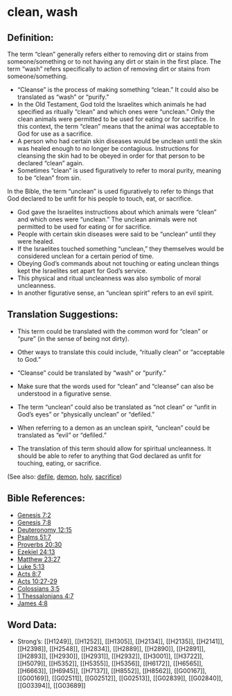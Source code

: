 # clean, wash

## Definition:

The term “clean” generally refers either to removing dirt or stains from someone/something or to not having any dirt or stain in the first place. The term “wash” refers specifically to action of removing dirt or stains from someone/something.

* “Cleanse” is the process of making something “clean.” It could also be translated as “wash” or “purify.”
* In the Old Testament, God told the Israelites which animals he had specified as ritually “clean” and which ones were “unclean.” Only the clean animals were permitted to be used for eating or for sacrifice. In this context, the term “clean” means that the animal was acceptable to God for use as a sacrifice.
* A person who had certain skin diseases would be unclean until the skin was healed enough to no longer be contagious. Instructions for cleansing the skin had to be obeyed in order for that person to be declared “clean” again.
* Sometimes “clean” is used figuratively to refer to moral purity, meaning to be “clean” from sin.

In the Bible, the term “unclean” is used figuratively to refer to things that God declared to be unfit for his people to touch, eat, or sacrifice.

* God gave the Israelites instructions about which animals were “clean” and which ones were “unclean.” The unclean animals were not permitted to be used for eating or for sacrifice.
* People with certain skin diseases were said to be “unclean” until they were healed.
* If the Israelites touched something “unclean,” they themselves would be considered unclean for a certain period of time.
* Obeying God’s commands about not touching or eating unclean things kept the Israelites set apart for God’s service.
* This physical and ritual uncleanness was also symbolic of moral uncleanness.
* In another figurative sense, an “unclean spirit” refers to an evil spirit.

## Translation Suggestions:

* This term could be translated with the common word for “clean” or “pure” (in the sense of being not dirty).
* Other ways to translate this could include, “ritually clean” or “acceptable to God.”
* “Cleanse” could be translated by “wash” or “purify.”
* Make sure that the words used for “clean” and “cleanse” can also be understood in a figurative sense.

* The term “unclean” could also be translated as “not clean” or “unfit in God’s eyes” or “physically unclean” or “defiled.”
* When referring to a demon as an unclean spirit, “unclean” could be translated as “evil” or “defiled.”
* The translation of this term should allow for spiritual uncleanness. It should be able to refer to anything that God declared as unfit for touching, eating, or sacrifice.

(See also: [defile](../other/defile.md), [demon](../kt/demon.md), [holy](../kt/holy.md), [sacrifice](../other/sacrifice.md))

## Bible References:

* [Genesis 7:2](rc://en/tn/help/gen/07/02)
* [Genesis 7:8](rc://en/tn/help/gen/07/08)
* [Deuteronomy 12:15](rc://en/tn/help/deu/12/15)
* [Psalms 51:7](rc://en/tn/help/psa/051/07)
* [Proverbs 20:30](rc://en/tn/help/pro/20/30)
* [Ezekiel 24:13](rc://en/tn/help/ezk/24/13)
* [Matthew 23:27](rc://en/tn/help/mat/23/27)
* [Luke 5:13](rc://en/tn/help/luk/05/13)
* [Acts 8:7](rc://en/tn/help/act/08/07)
* [Acts 10:27-29](rc://en/tn/help/act/10/27)
* [Colossians 3:5](rc://en/tn/help/col/03/05)
* [1 Thessalonians 4:7](rc://en/tn/help/1th/04/07)
* [James 4:8](rc://en/tn/help/jas/04/08)

## Word Data:

* Strong’s: [[H1249]], [[H1252]], [[H1305]], [[H2134]], [[H2135]], [[H2141]], [[H2398]], [[H2548]], [[H2834]], [[H2889]], [[H2890]], [[H2891]], [[H2893]], [[H2930]], [[H2931]], [[H2932]], [[H3001]], [[H3722]], [[H5079]], [[H5352]], [[H5355]], [[H5356]], [[H6172]], [[H6565]], [[H6663]], [[H6945]], [[H7137]], [[H8552]], [[H8562]], [[G00167]], [[G00169]], [[G02511]], [[G02512]], [[G02513]], [[G02839]], [[G02840]], [[G03394]], [[G03689]]
